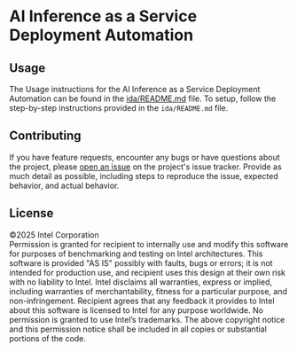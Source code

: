 # AI Inference as a Service Deployment Automation


## Usage
The Usage instructions for the AI Inference as a Service Deployment Automation can be found in the [ida/README.md](https://github.com/intel-innersource/applications.ai.erag.infra-automation/blob/main/ida/README.md) file.
To setup, follow the step-by-step instructions provided in the `ida/README.md` file.

## Contributing
If you have feature requests, encounter any bugs or have questions about the project, please [open an issue](https://github.com/intel-innersource/applications.ai.erag.infra-automation/issues) on the project's issue tracker. Provide as much detail as possible, including steps to reproduce the issue, expected behavior, and actual behavior.

## License
©2025 Intel Corporation  
Permission is granted for recipient to internally use and modify this software for purposes of benchmarking and testing on Intel architectures. 
This software is provided "AS IS" possibly with faults, bugs or errors; it is not intended for production use, and recipient uses this design at their own risk with no liability to Intel.
Intel disclaims all warranties, express or implied, including warranties of merchantability, fitness for a particular purpose, and non-infringement. 
Recipient agrees that any feedback it provides to Intel about this software is licensed to Intel for any purpose worldwide. No permission is granted to use Intel’s trademarks.
The above copyright notice and this permission notice shall be included in all copies or substantial portions of the code.
